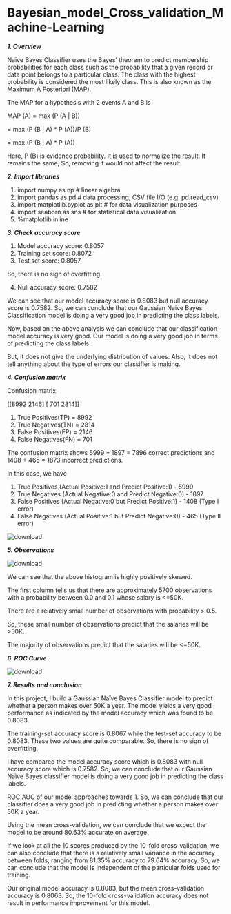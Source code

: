 # Bayesian_model_Cross_validation_Machine-Learning

_**1. Overview**_

Naïve Bayes Classifier uses the Bayes’ theorem to predict membership probabilities for each class such as the probability that a given record or data point belongs to a particular class. The class with the highest probability is considered the most likely class. This is also known as the Maximum A Posteriori (MAP).

The MAP for a hypothesis with 2 events A and B is

MAP (A)
= max (P (A | B))

= max (P (B | A) * P (A))/P (B)

= max (P (B | A) * P (A))

Here, P (B) is evidence probability. It is used to normalize the result. It remains the same, So, removing it would not affect the result.


_**2. Import libraries**_

1) import numpy as np # linear algebra
2) import pandas as pd # data processing, CSV file I/O (e.g. pd.read_csv)
3) import matplotlib.pyplot as plt # for data visualization purposes
4) import seaborn as sns # for statistical data visualization
5) %matplotlib inline


_**3. Check accuracy score**_

1) Model accuracy score: 0.8057
2) Training set score: 0.8072
3) Test set score: 0.8057

So, there is no sign of overfitting.

4) Null accuracy score: 0.7582

We can see that our model accuracy score is 0.8083 but null accuracy score is 0.7582. So, we can conclude that our Gaussian Naive Bayes Classification model is doing a very good job in predicting the class labels.

Now, based on the above analysis we can conclude that our classification model accuracy is very good. Our model is doing a very good job in terms of predicting the class labels.

But, it does not give the underlying distribution of values. Also, it does not tell anything about the type of errors our classifier is making.


_**4. Confusion matrix**_

Confusion matrix

 [[8992 2146]
 [ 701 2814]]

1) True Positives(TP) =  8992
2) True Negatives(TN) =  2814
3) False Positives(FP) =  2146
4) False Negatives(FN) =  701
   
The confusion matrix shows 5999 + 1897 = 7896 correct predictions and 1408 + 465 = 1873 incorrect predictions.

In this case, we have

1) True Positives (Actual Positive:1 and Predict Positive:1) - 5999
2) True Negatives (Actual Negative:0 and Predict Negative:0) - 1897
3) False Positives (Actual Negative:0 but Predict Positive:1) - 1408 (Type I error)
4) False Negatives (Actual Positive:1 but Predict Negative:0) - 465 (Type II error)

![download](https://github.com/Utsavd7/Bayesian_model_Cross_validation_Machine-Learning/assets/46219693/0d613c57-d8f4-4068-a2f7-8873c71aee3e)


_**5. Observations**_

![download](https://github.com/Utsavd7/Bayesian_model_Cross_validation_Machine-Learning/assets/46219693/6472d490-17bf-4aec-8dd8-03633f76be6c)

We can see that the above histogram is highly positively skewed.

The first column tells us that there are approximately 5700 observations with a probability between 0.0 and 0.1 whose salary is <=50K.

There are a relatively small number of observations with probability > 0.5.

So, these small number of observations predict that the salaries will be >50K.

The majority of observations predict that the salaries will be <=50K.

_**6. ROC Curve**_

![download](https://github.com/Utsavd7/Bayesian_model_Cross_validation_Machine-Learning/assets/46219693/03df7930-b0f5-44d3-bf6b-d6d9ead67fb2)


_**7. Results and conclusion**_

In this project, I build a Gaussian Naïve Bayes Classifier model to predict whether a person makes over 50K a year. The model yields a very good performance as indicated by the model accuracy which was found to be 0.8083.

The training-set accuracy score is 0.8067 while the test-set accuracy to be 0.8083. These two values are quite comparable. So, there is no sign of overfitting.

I have compared the model accuracy score which is 0.8083 with null accuracy score which is 0.7582. So, we can conclude that our Gaussian Naïve Bayes classifier model is doing a very good job in predicting the class labels.

ROC AUC of our model approaches towards 1. So, we can conclude that our classifier does a very good job in predicting whether a person makes over 50K a year.

Using the mean cross-validation, we can conclude that we expect the model to be around 80.63% accurate on average.

If we look at all the 10 scores produced by the 10-fold cross-validation, we can also conclude that there is a relatively small variance in the accuracy between folds, ranging from 81.35% accuracy to 79.64% accuracy. So, we can conclude that the model is independent of the particular folds used for training.

Our original model accuracy is 0.8083, but the mean cross-validation accuracy is 0.8063. So, the 10-fold cross-validation accuracy does not result in performance improvement for this model.




